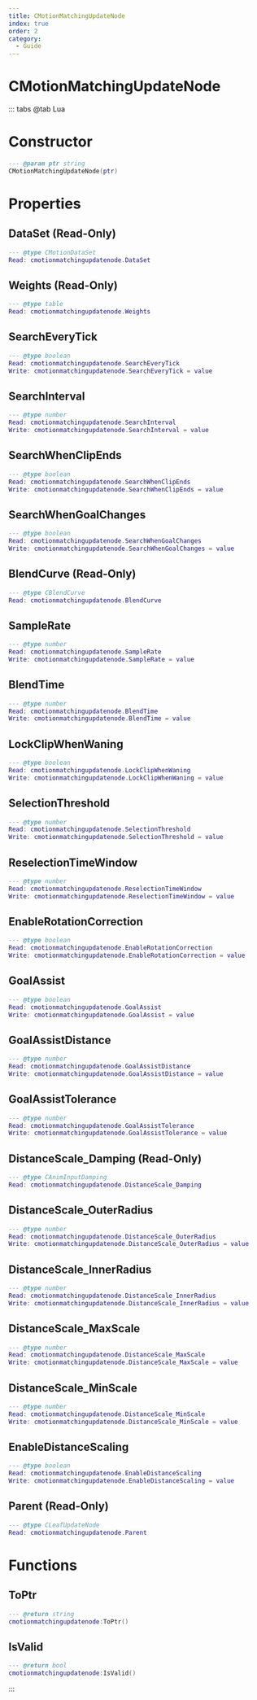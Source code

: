```yaml
---
title: CMotionMatchingUpdateNode
index: true
order: 2
category:
  - Guide
---
```


# CMotionMatchingUpdateNode

::: tabs
@tab Lua
# Constructor
```lua
--- @param ptr string
CMotionMatchingUpdateNode(ptr)
```
# Properties
## DataSet (Read-Only)
```lua
--- @type CMotionDataSet
Read: cmotionmatchingupdatenode.DataSet
```
## Weights (Read-Only)
```lua
--- @type table
Read: cmotionmatchingupdatenode.Weights
```
## SearchEveryTick 
```lua
--- @type boolean
Read: cmotionmatchingupdatenode.SearchEveryTick
Write: cmotionmatchingupdatenode.SearchEveryTick = value
```
## SearchInterval 
```lua
--- @type number
Read: cmotionmatchingupdatenode.SearchInterval
Write: cmotionmatchingupdatenode.SearchInterval = value
```
## SearchWhenClipEnds 
```lua
--- @type boolean
Read: cmotionmatchingupdatenode.SearchWhenClipEnds
Write: cmotionmatchingupdatenode.SearchWhenClipEnds = value
```
## SearchWhenGoalChanges 
```lua
--- @type boolean
Read: cmotionmatchingupdatenode.SearchWhenGoalChanges
Write: cmotionmatchingupdatenode.SearchWhenGoalChanges = value
```
## BlendCurve (Read-Only)
```lua
--- @type CBlendCurve
Read: cmotionmatchingupdatenode.BlendCurve
```
## SampleRate 
```lua
--- @type number
Read: cmotionmatchingupdatenode.SampleRate
Write: cmotionmatchingupdatenode.SampleRate = value
```
## BlendTime 
```lua
--- @type number
Read: cmotionmatchingupdatenode.BlendTime
Write: cmotionmatchingupdatenode.BlendTime = value
```
## LockClipWhenWaning 
```lua
--- @type boolean
Read: cmotionmatchingupdatenode.LockClipWhenWaning
Write: cmotionmatchingupdatenode.LockClipWhenWaning = value
```
## SelectionThreshold 
```lua
--- @type number
Read: cmotionmatchingupdatenode.SelectionThreshold
Write: cmotionmatchingupdatenode.SelectionThreshold = value
```
## ReselectionTimeWindow 
```lua
--- @type number
Read: cmotionmatchingupdatenode.ReselectionTimeWindow
Write: cmotionmatchingupdatenode.ReselectionTimeWindow = value
```
## EnableRotationCorrection 
```lua
--- @type boolean
Read: cmotionmatchingupdatenode.EnableRotationCorrection
Write: cmotionmatchingupdatenode.EnableRotationCorrection = value
```
## GoalAssist 
```lua
--- @type boolean
Read: cmotionmatchingupdatenode.GoalAssist
Write: cmotionmatchingupdatenode.GoalAssist = value
```
## GoalAssistDistance 
```lua
--- @type number
Read: cmotionmatchingupdatenode.GoalAssistDistance
Write: cmotionmatchingupdatenode.GoalAssistDistance = value
```
## GoalAssistTolerance 
```lua
--- @type number
Read: cmotionmatchingupdatenode.GoalAssistTolerance
Write: cmotionmatchingupdatenode.GoalAssistTolerance = value
```
## DistanceScale_Damping (Read-Only)
```lua
--- @type CAnimInputDamping
Read: cmotionmatchingupdatenode.DistanceScale_Damping
```
## DistanceScale_OuterRadius 
```lua
--- @type number
Read: cmotionmatchingupdatenode.DistanceScale_OuterRadius
Write: cmotionmatchingupdatenode.DistanceScale_OuterRadius = value
```
## DistanceScale_InnerRadius 
```lua
--- @type number
Read: cmotionmatchingupdatenode.DistanceScale_InnerRadius
Write: cmotionmatchingupdatenode.DistanceScale_InnerRadius = value
```
## DistanceScale_MaxScale 
```lua
--- @type number
Read: cmotionmatchingupdatenode.DistanceScale_MaxScale
Write: cmotionmatchingupdatenode.DistanceScale_MaxScale = value
```
## DistanceScale_MinScale 
```lua
--- @type number
Read: cmotionmatchingupdatenode.DistanceScale_MinScale
Write: cmotionmatchingupdatenode.DistanceScale_MinScale = value
```
## EnableDistanceScaling 
```lua
--- @type boolean
Read: cmotionmatchingupdatenode.EnableDistanceScaling
Write: cmotionmatchingupdatenode.EnableDistanceScaling = value
```
## Parent (Read-Only)
```lua
--- @type CLeafUpdateNode
Read: cmotionmatchingupdatenode.Parent
```
# Functions
## ToPtr
```lua
--- @return string
cmotionmatchingupdatenode:ToPtr()
```
## IsValid
```lua
--- @return bool
cmotionmatchingupdatenode:IsValid()
```

:::